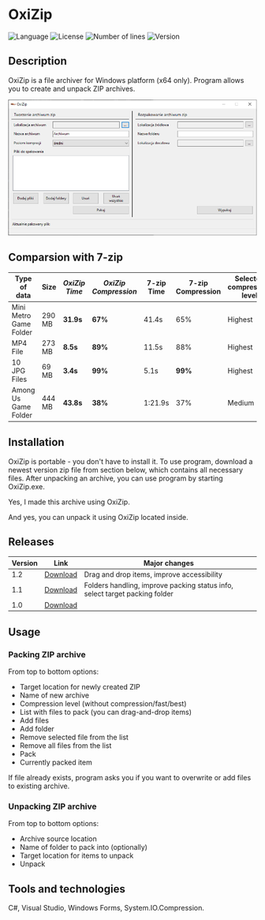 # OxiZip
![Language](https://img.shields.io/badge/language-C%23-3993fa)
![License](https://img.shields.io/github/license/karolstawowski/OxiZip?color=3993fa)
![Number of lines](https://img.shields.io/tokei/lines/github/karolstawowski/OxiZip?color=3993fa)
![Version](https://img.shields.io/badge/version-1.2.1.0-3993fa) <br>

## Description
OxiZip is a file archiver for Windows platform (x64 only). Program allows you to create and unpack ZIP archives.

<img src="preview.png">

## Comparsion with 7-zip

| Type of data | Size | <i> OxiZip Time </i> | <i> OxiZip Compression </i> | 7-zip Time | 7-zip Compression | Selected compression level |
|--------------|------|---------------|------------------------|--------------|---------------------|----------------------------|
| Mini Metro Game Folder | 290 MB | <b>31.9s </b> | <b> 67% </b> | 41.4s | 65% | Highest |
| MP4 File | 273 MB | <b> 8.5s </b> | <b> 89% </b> | 11.5s | 88% | Highest |
| 10 JPG Files | 69 MB | <b> 3.4s </b> | <b> 99% </b> | 5.1s | <b> 99% </b> | Highest |
| Among Us Game Folder | 444 MB | <b> 43.8s </b> | <b> 38% </b> | 1:21.9s | 37% | Medium |

## Installation

OxiZip is portable - you don't have to install it. To use program, download a newest version zip file from section below, which contains all necessary files. After unpacking an archive, you can use program by starting OxiZip.exe.

Yes, I made this archive using OxiZip. 

And yes, you can unpack it using OxiZip located inside.

## Releases
| Version | Link | Major changes |
|---------|------|---------------|
| 1.2 | [Download](https://github.com/karolstawowski/OxiZip/raw/master/Releases/OxiZip_1.2.zip) | Drag and drop items, improve accessibility |
| 1.1 | [Download](https://github.com/karolstawowski/OxiZip/raw/master/Releases/OxiZip_1.1.zip) | Folders handling, improve packing status info, select target packing folder |
| 1.0 | [Download](https://github.com/karolstawowski/OxiZip/raw/master/Releases/OxiZip_1.0.zip) | 

## Usage

 ### Packing ZIP archive
 From top to bottom options:
 - Target location for newly created ZIP
 - Name of new archive
 - Compression level (without compression/fast/best)
 - List with files to pack (you can drag-and-drop items)
 - Add files
 - Add folder
 - Remove selected file from the list
 - Remove all files from the list
 - Pack
 - Currently packed item
 
 If file already exists, program asks you if you want to overwrite or add files to existing archive.
 
 ### Unpacking ZIP archive
 From top to bottom options:
 - Archive source location
 - Name of folder to pack into (optionally)
 - Target location for items to unpack
 - Unpack

## Tools and technologies
C#, Visual Studio, Windows Forms, System.IO.Compression.
